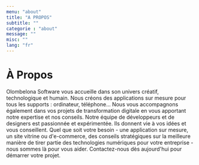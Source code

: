```yaml
---
menu: "about"
title: "A PROPOS"
subtitle: ""
categorie : "about"
message: ""
misc: ""
lang: "fr"
---
```


# À Propos

Olombelona Software vous accueille dans son univers créatif, technologique et humain.
Nous créons des applications sur mesure pour tous les supports : ordinateur, téléphone... Nous vous accompagnons également dans vos projets de transformation digitale en vous apportant notre expertise et nos conseils. Notre équipe de développeurs et de designers est passionnée et expérimentée. Ils donnent vie à vos idées et vous conseillent. 
Quel que soit votre besoin - une application sur mesure, un site vitrine ou d'e-commerce, des conseils stratégiques sur la meilleure manière de tirer partie des technologies numériques pour votre entreprise - nous sommes là pour vous aider. 
Contactez-nous dès aujourd'hui pour démarrer votre projet.


